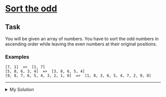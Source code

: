 # [Sort the odd](https://www.codewars.com/kata/578aa45ee9fd15ff4600090d)

## Task

You will be given an array of numbers. You have to sort the odd numbers in ascending order while leaving the even
numbers at their original positions.

### Examples

```
[7, 1]  =>  [1, 7]
[5, 8, 6, 3, 4]  =>  [3, 8, 6, 5, 4]
[9, 8, 7, 6, 5, 4, 3, 2, 1, 0]  =>  [1, 8, 3, 6, 5, 4, 7, 2, 9, 0]
```

---

<details><summary>My Solution</summary>

```js
function sortArray(array) {
  const sortedOddNums = array.filter(num => num % 2 !== 0).sort((a, b) => a - b)

  let oddNumsIndex = 0

  return array.map(num => {
    if (num % 2 !== 0) {
      return sortedOddNums[oddNumsIndex++]
    }

    return num
  })
}
```

</details>
